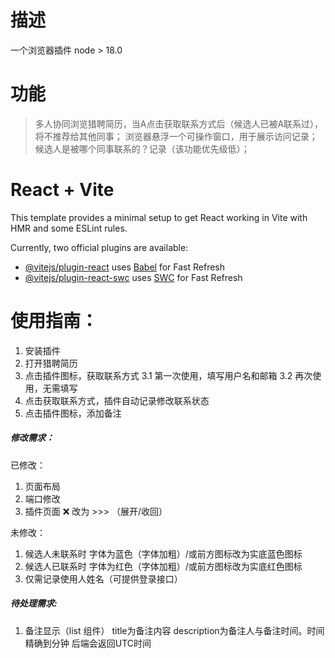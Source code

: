 # 描述
一个浏览器插件
node > 18.0
# 功能
> 多人协同浏览猎聘简历，当A点击获取联系方式后（候选人已被A联系过），将不推荐给其他同事；
> 浏览器悬浮一个可操作窗口，用于展示访问记录；
> 候选人是被哪个同事联系的？记录（该功能优先级低）；


# React + Vite

This template provides a minimal setup to get React working in Vite with HMR and some ESLint rules.

Currently, two official plugins are available:

- [@vitejs/plugin-react](https://github.com/vitejs/vite-plugin-react/blob/main/packages/plugin-react/README.md) uses [Babel](https://babeljs.io/) for Fast Refresh
- [@vitejs/plugin-react-swc](https://github.com/vitejs/vite-plugin-react-swc) uses [SWC](https://swc.rs/) for Fast Refresh


# 使用指南：
1. 安装插件
2. 打开猎聘简历
3. 点击插件图标，获取联系方式
   3.1 第一次使用，填写用户名和邮箱
   3.2 再次使用，无需填写
4. 点击获取联系方式，插件自动记录修改联系状态
5. 点击插件图标，添加备注
   


##### 修改需求：
已修改：
1. 页面布局
2. 端口修改
3. 插件页面 ❌ 改为 >>> （展开/收回）

未修改：
1. 候选人未联系时 字体为蓝色（字体加粗）/或前方图标改为实底蓝色图标
2. 候选人已联系时 字体为红色（字体加粗）/或前方图标改为实底红色图标
3. 仅需记录使用人姓名（可提供登录接口）


##### 待处理需求:
1. 备注显示（list 组件） title为备注内容 description为备注人与备注时间。时间精确到分钟 后端会返回UTC时间 
